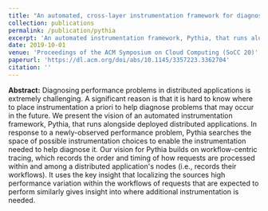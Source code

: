 ```yaml
---
title: "An automated, cross-layer instrumentation framework for diagnosing performance problems in distributed applications"
collection: publications
permalink: /publication/pythia
excerpt: 'An automated instrumentation framework, Pythia, that runs alongside deployed distributed applications. In response to a newly-observed performance problem, Pythia searches the space of possible instrumentation choices to enable the instrumentation needed to help diagnose it.'
date: 2019-10-01
venue: 'Proceedings of the ACM Symposium on Cloud Computing (SoCC 20)'
paperurl: 'https://dl.acm.org/doi/abs/10.1145/3357223.3362704'
citation: ''
---
```

**Abstract:**
Diagnosing performance problems in distributed applications is extremely challenging. A significant reason is that it is hard to know where to place instrumentation a priori to help diagnose problems that may occur in the future. We present the vision of an automated instrumentation framework, Pythia, that runs alongside deployed distributed applications. In response to a newly-observed performance problem, Pythia searches the space of possible instrumentation choices to enable the instrumentation needed to help diagnose it. Our vision for Pythia builds on workflow-centric tracing, which records the order and timing of how requests are processed within and among a distributed application's nodes (i.e., records their workflows). It uses the key insight that localizing the sources high performance variation within the workflows of requests that are expected to perform similarly gives insight into where additional instrumentation is needed.

 
